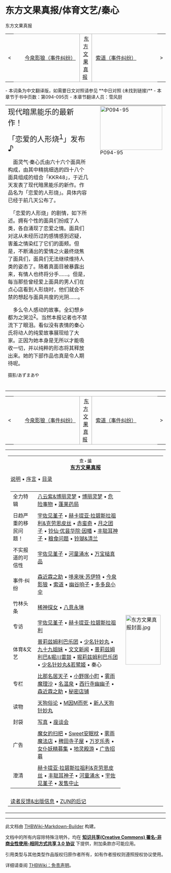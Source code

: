 # 东方文果真报/体育文艺/秦心

<!-- source html: G:\repos\THBWiki-Markdown-Builder\THBWikiMarkdown\Temp\main\e\e2\ns0%3A%E4%B8%9C%E6%96%B9%E6%96%87%E6%9E%9C%E7%9C%9F%E6%8A%A5%2F%E4%BD%93%E8%82%B2%E6%96%87%E8%89%BA%2F%E7%A7%A6%E5%BF%83.html -->

东方文果真报

<center>

<table>
<tbody><tr>
<td>&lt;
</td>
<td style="border-top: 1px solid #aaaaaa; border-bottom: 1px solid #aaaaaa; width: 50%; text-align: right"><a href="./东方文果真报-事件纠纷-今泉影狼.md" title="东方文果真报/事件纠纷/今泉影狼">今泉影狼（事件纠纷）</a>&#160;
</td>
<td style="text-align: center; border-left: 1px solid #aaaaaa; border-right: 1px solid #aaaaaa; border-top: 1px solid #aaaaaa; border-bottom: 1px solid #aaaaaa;">&#160;<a href="./东方文果真报.md" title="东方文果真报">东方文果真报</a>&#160;
</td>
<td style="border-top: 1px solid #aaaaaa; border-bottom: 1px solid #aaaaaa; width: 50%; text-align: left">&#160;<a href="./东方文果真报-事件纠纷-索道.md" title="东方文果真报/事件纠纷/索道">索道（事件纠纷）</a>
</td>
<td>&gt;
</td></tr></tbody></table>

  
</center>
- 本词条为中文翻译版，如需要日文对照请参见 **中日对照 (未找到链接)** 
- 本章节于书中页数：第094-095页
- 本章节翻译人员：雪风厨

  
  

  


<table><tbody><tr align="left" valign="top"><td style="min-width:200px;"><big><big>现代暗黑能乐的最新作！<br>
</big></big><p><big><big>「恋爱的人形烧<sup id="cite_ref-1" class="reference"><a href="#cite_note-1">1</a></sup>」发布♪</big></big>
</p><p>　面灵气·秦心氏由六十六个面具所构成，由其中精挑细选的四十八个面具组成的组合「KKR48」，于近几天发表了现代暗黑能乐的新作。作品名为「恋爱的人形烧」。具体内容已经于前几天公布了。
</p><p>　「恋爱的人形烧」的剧情，如下所述。拥有个性的面具们扮成了人类，各自涌现了恋爱之情。面具们对这从未经历过的感情感到迟疑，害羞之情染红了它们的面颊。但是，不断涌出的爱情之火最终烧焦了面具们，面具们无法继续维持人类的姿态了。随着真面目被暴露出来，有情人也终将分手……。但是，每当那些曾经爱上面具的男人们在点心店看到人形烧时，他们就会不禁的想起与面具共度的光阴……。
</p><p>　多么令人感动的故事。全幻想乡都为之哭泣<sup id="cite_ref-2" class="reference"><a href="#cite_note-2">2</a></sup>。当然本报记者也不禁流下了眼泪。看似没有表情的秦心氏将动人的纯爱故事展现给了大家。正因为她本身是无所以才能吸收一切，并以纯粹的形态将其释放出来。她的下部作品也真是令人期待呢。<br>
</p><p><small>摄影/あずまあや</small>
</p>
　</td><td width="200px"><div class="thumb infobox noclear" style="width:200px; margin:0 3px 0 1em;">
<div class="thumbinner" style="float:right">
<div class="thumbimage" style="margin: 0; padding: 0;"><a href="./文件-东方文果真报（P094-95）.jpg.md" class="image" title="P094-95"><img alt="P094-95" src="https://upload.thwiki.cc/thumb/7/79/%E4%B8%9C%E6%96%B9%E6%96%87%E6%9E%9C%E7%9C%9F%E6%8A%A5%EF%BC%88P094-95%EF%BC%89.jpg/195px-%E4%B8%9C%E6%96%B9%E6%96%87%E6%9E%9C%E7%9C%9F%E6%8A%A5%EF%BC%88P094-95%EF%BC%89.jpg" decoding="async" loading="lazy" width="195" height="138" srcset="https://upload.thwiki.cc/thumb/7/79/%E4%B8%9C%E6%96%B9%E6%96%87%E6%9E%9C%E7%9C%9F%E6%8A%A5%EF%BC%88P094-95%EF%BC%89.jpg/293px-%E4%B8%9C%E6%96%B9%E6%96%87%E6%9E%9C%E7%9C%9F%E6%8A%A5%EF%BC%88P094-95%EF%BC%89.jpg 1.5x, https://upload.thwiki.cc/thumb/7/79/%E4%B8%9C%E6%96%B9%E6%96%87%E6%9E%9C%E7%9C%9F%E6%8A%A5%EF%BC%88P094-95%EF%BC%89.jpg/390px-%E4%B8%9C%E6%96%B9%E6%96%87%E6%9E%9C%E7%9C%9F%E6%8A%A5%EF%BC%88P094-95%EF%BC%89.jpg 2x" data-file-width="1946" data-file-height="1381"></a></div><div class="thumbcaption" style="margin: 0 0 2px; padding: 0; line-height: 1.1em;">P094-95</div>
</div>
</div></td></tr></tbody></table>



[^cite_note-1]: 日本浅草寺的一种外形为人物头像的烘烤类点心

<center>

<table>
<tbody><tr>
<td>&lt;
</td>
<td style="border-top: 1px solid #aaaaaa; border-bottom: 1px solid #aaaaaa; width: 50%; text-align: right"><a href="./东方文果真报-事件纠纷-今泉影狼.md" title="东方文果真报/事件纠纷/今泉影狼">今泉影狼（事件纠纷）</a>&#160;
</td>
<td style="text-align: center; border-left: 1px solid #aaaaaa; border-right: 1px solid #aaaaaa; border-top: 1px solid #aaaaaa; border-bottom: 1px solid #aaaaaa;">&#160;<a href="./东方文果真报.md" title="东方文果真报">东方文果真报</a>&#160;
</td>
<td style="border-top: 1px solid #aaaaaa; border-bottom: 1px solid #aaaaaa; width: 50%; text-align: left">&#160;<a href="./东方文果真报-事件纠纷-索道.md" title="东方文果真报/事件纠纷/索道">索道（事件纠纷）</a>
</td>
<td>&gt;
</td></tr></tbody></table>

  
</center>
  
  

<table><tbody><tr><td><table cellspacing="0" class="nowraplinks mw-collapsible mw-collapsed" style="width:100%;;;"><tbody><tr><th style=";" colspan="3" class="navbox-title"><div class="navbar"><div class="noprint plainlinksneverexpand" style="background-color:transparent; padding:0; font-weight:normal; font-size:80%; white-space:nowrap;"><a href="./模板-东方文果真报导航.md" title="模板:东方文果真报导航"><span style=";;border:none;" title="查看这个模板">查</span></a>&#160;<span style="font-size:80%;">•</span>&#160;<a href="/index.php?title=%E6%A8%A1%E6%9D%BF:%E4%B8%9C%E6%96%B9%E6%96%87%E6%9E%9C%E7%9C%9F%E6%8A%A5%E5%AF%BC%E8%88%AA&amp;action=edit"><span style=";;border:none;" title="您可以编辑这个模板。请在储存变更之前先预览">编</span></a></div></div><span><a href="./东方文果真报.md" title="东方文果真报">东方文果真报</a></span></th></tr><tr><td></td></tr><tr><td class="navbox-abovebelow" style=";" colspan="3"><a href="./东方文果真报-说明.md" title="东方文果真报/说明">说明</a> &#8226; <a href="./东方文果真报-序.md" title="东方文果真报/序">序言</a> &#8226; <a href="./东方文果真报-目录.md" title="东方文果真报/目录">目录</a></td></tr><tr><td></td></tr><tr><td colspan="2" style=";;" class="navbox-list navbox-odd"><div></div><table cellspacing="0" class="nowraplinks navbox-subgroup" style="width:100%;;;;"><tbody><tr><td class="navbox-group" style=";;"><div>全力特辑</div></td><td style=";;" class="navbox-list navbox-odd"><div><a href="./东方文果真报-全力特辑-八云紫&博丽灵梦.md" title="东方文果真报/全力特辑/八云紫&amp;博丽灵梦">八云紫&amp;博丽灵梦</a> &#8226; <a href="./东方文果真报-全力特辑-博丽灵梦.md" title="东方文果真报/全力特辑/博丽灵梦">博丽灵梦</a> &#8226; <a href="./东方文果真报-全力特辑-危险事物.md" title="东方文果真报/全力特辑/危险事物">危险事物</a> &#8226; <a href="./东方文果真报-全力特辑-蓬莱药局.md" title="东方文果真报/全力特辑/蓬莱药局">蓬莱药局</a></div></td></tr><tr><td></td></tr><tr><td class="navbox-group" style=";;"><div>日趋严重的移民问题！</div></td><td style=";;" class="navbox-list navbox-even"><div><a href="./东方文果真报-移民问题-宇佐见堇子.md" title="东方文果真报/移民问题/宇佐见堇子">宇佐见堇子</a> &#8226; <a href="./东方文果真报-移民问题-赫卡提亚·拉碧斯拉祖利&克劳恩皮丝.md" title="东方文果真报/移民问题/赫卡提亚·拉碧斯拉祖利&amp;克劳恩皮丝">赫卡提亚·拉碧斯拉祖利&amp;克劳恩皮丝</a> &#8226; <a href="./东方文果真报-移民问题-赤蛮奇.md" title="东方文果真报/移民问题/赤蛮奇">赤蛮奇</a> &#8226; <a href="./东方文果真报-移民问题-月之团子.md" title="东方文果真报/移民问题/月之团子">月之团子</a> &#8226; <a href="./东方文果真报-移民问题-铃仙·优昙华院·因幡.md" title="东方文果真报/移民问题/铃仙·优昙华院·因幡">铃仙·优昙华院·因幡</a> &#8226; <a href="./东方文果真报-移民问题-丰聪耳神子.md" title="东方文果真报/移民问题/丰聪耳神子">丰聪耳神子</a> &#8226; <a href="./东方文果真报-移民问题-粮食问题.md" title="东方文果真报/移民问题/粮食问题">粮食问题</a> &#8226; <a href="./东方文果真报-移民问题-铃瑚&清兰.md" title="东方文果真报/移民问题/铃瑚&amp;清兰">铃瑚&amp;清兰</a></div></td></tr><tr><td></td></tr><tr><td class="navbox-group" style=";;"><div>不实报道的可信性</div></td><td style=";;" class="navbox-list navbox-odd"><div><a href="./东方文果真报-不实报道-宇佐见堇子.md" title="东方文果真报/不实报道/宇佐见堇子">宇佐见堇子</a> &#8226; <a href="./东方文果真报-不实报道-河童涌水.md" title="东方文果真报/不实报道/河童涌水">河童涌水</a> &#8226; <a href="./东方文果真报-不实报道-万宝槌真品.md" title="东方文果真报/不实报道/万宝槌真品">万宝槌真品</a></div></td></tr><tr><td></td></tr><tr><td class="navbox-group" style=";;"><div>事件·纠纷</div></td><td style=";;" class="navbox-list navbox-even"><div><a href="./东方文果真报-事件纠纷-森近霖之助.md" title="东方文果真报/事件纠纷/森近霖之助">森近霖之助</a> &#8226; <a href="./东方文果真报-事件纠纷-哆来咪·苏伊特.md" title="东方文果真报/事件纠纷/哆来咪·苏伊特">哆来咪·苏伊特</a> &#8226; <a href="./东方文果真报-事件纠纷-今泉影狼.md" title="东方文果真报/事件纠纷/今泉影狼">今泉影狼</a> &#8226; <a href="./东方文果真报-事件纠纷-索道.md" title="东方文果真报/事件纠纷/索道">索道</a> &#8226; <a href="./东方文果真报-事件纠纷-幽谷响子.md" title="东方文果真报/事件纠纷/幽谷响子">幽谷响子</a> &#8226; <a href="./东方文果真报-事件纠纷-多多良小伞.md" title="东方文果真报/事件纠纷/多多良小伞">多多良小伞</a></div></td></tr><tr><td></td></tr><tr><td class="navbox-group" style=";;"><div>竹林头条</div></td><td style=";;" class="navbox-list navbox-odd"><div><a href="./东方文果真报-竹林头条-稀神探女.md" title="东方文果真报/竹林头条/稀神探女">稀神探女</a> &#8226; <a href="./东方文果真报-竹林头条-八意永琳.md" title="东方文果真报/竹林头条/八意永琳">八意永琳</a></div></td></tr><tr><td></td></tr><tr><td class="navbox-group" style=";;"><div>专访</div></td><td style=";;" class="navbox-list navbox-even"><div><a href="./东方文果真报-专访-宇佐见堇子.md" title="东方文果真报/专访/宇佐见堇子">宇佐见堇子</a> &#8226; <a href="./东方文果真报-专访-赫卡提亚·拉碧斯拉祖利.md" title="东方文果真报/专访/赫卡提亚·拉碧斯拉祖利">赫卡提亚·拉碧斯拉祖利</a></div></td></tr><tr><td></td></tr><tr><td class="navbox-group" style=";;"><div>体育&amp;文艺</div></td><td style=";;" class="navbox-list navbox-odd"><div><a href="./东方文果真报-体育文艺-普莉兹姆利巴乐团.md" title="东方文果真报/体育文艺/普莉兹姆利巴乐团">普莉兹姆利巴乐团</a> &#8226; <a href="./东方文果真报-体育文艺-少名针妙丸.md" title="东方文果真报/体育文艺/少名针妙丸">少名针妙丸</a> &#8226; <a href="./东方文果真报-体育文艺-九十九姐妹.md" title="东方文果真报/体育文艺/九十九姐妹">九十九姐妹</a> &#8226; <a href="./东方文果真报-体育文艺-文文新闻.md" title="东方文果真报/体育文艺/文文新闻">文文新闻</a> &#8226; <a href="./东方文果真报-体育文艺-普莉兹姆利巴&堀川雷鼓.md" title="东方文果真报/体育文艺/普莉兹姆利巴&amp;堀川雷鼓">普莉兹姆利巴&amp;堀川雷鼓</a> &#8226; <a href="./东方文果真报-体育文艺-堀莉兹姆利巴乐团.md" title="东方文果真报/体育文艺/堀莉兹姆利巴乐团">堀莉兹姆利巴乐团</a> &#8226; <a href="./东方文果真报-体育文艺-少名针妙丸&若鹭姬.md" title="东方文果真报/体育文艺/少名针妙丸&amp;若鹭姬">少名针妙丸&amp;若鹭姬</a> &#8226; <a class="mw-selflink selflink">秦心</a></div></td></tr><tr><td></td></tr><tr><td class="navbox-group" style=";;"><div>专栏</div></td><td style=";;" class="navbox-list navbox-even"><div><a href="./东方文果真报-专栏-比那名居天子.md" title="东方文果真报/专栏/比那名居天子">比那名居天子</a> &#8226; <a href="./东方文果真报-专栏-小野塚小町.md" title="东方文果真报/专栏/小野塚小町">小野塚小町</a> &#8226; <a href="./东方文果真报-专栏-雾雨魔理沙.md" title="东方文果真报/专栏/雾雨魔理沙">雾雨魔理沙</a> &#8226; <a href="./东方文果真报-专栏-名温泉.md" title="东方文果真报/专栏/名温泉">名温泉</a> &#8226; <a href="./东方文果真报-专栏-西行寺幽幽子.md" title="东方文果真报/专栏/西行寺幽幽子">西行寺幽幽子</a> &#8226; <a href="./东方文果真报-专栏-森近霖之助.md" title="东方文果真报/专栏/森近霖之助">森近霖之助</a> &#8226; <a href="./东方文果真报-专栏-秘密店铺.md" title="东方文果真报/专栏/秘密店铺">秘密店铺</a></div></td></tr><tr><td></td></tr><tr><td class="navbox-group" style=";;"><div>读物</div></td><td style=";;" class="navbox-list navbox-odd"><div><a href="./东方文果真报-读物-天狗俗论.md" title="东方文果真报/读物/天狗俗论">天狗俗论</a> &#8226; <a href="./东方文果真报-读物-M因M而死.md" title="东方文果真报/读物/M因M而死">M因M而死</a> &#8226; <a href="./东方文果真报-读物-新人天狗针妙丸.md" title="东方文果真报/读物/新人天狗针妙丸">新人天狗针妙丸</a></div></td></tr><tr><td></td></tr><tr><td class="navbox-group" style=";;"><div>封袋</div></td><td style=";;" class="navbox-list navbox-even"><div><a href="./东方文果真报-封袋-写真.md" title="东方文果真报/封袋/写真">写真</a> &#8226; <a href="./东方文果真报-封袋-座谈会.md" title="东方文果真报/封袋/座谈会">座谈会</a></div></td></tr><tr><td></td></tr><tr><td class="navbox-group" style=";;"><div>广告</div></td><td style=";;" class="navbox-list navbox-odd"><div><a href="./东方文果真报-广告-魔女的扫把.md" title="东方文果真报/广告/魔女的扫把">魔女的扫把</a> &#8226; <a href="./东方文果真报-广告-Sweet安眠枕.md" title="东方文果真报/广告/Sweet安眠枕">Sweet安眠枕</a> &#8226; <a href="./东方文果真报-广告-雾雨魔法店.md" title="东方文果真报/广告/雾雨魔法店">雾雨魔法店</a> &#8226; <a href="./东方文果真报-广告-稗田寺子屋.md" title="东方文果真报/广告/稗田寺子屋">稗田寺子屋</a> &#8226; <a href="./东方文果真报-广告-万岁乐秀.md" title="东方文果真报/广告/万岁乐秀">万岁乐秀</a> &#8226; <a href="./东方文果真报-广告-女仆妖精募集.md" title="东方文果真报/广告/女仆妖精募集">女仆妖精募集</a> &#8226; <a href="./东方文果真报-广告-地灵殿游.md" title="东方文果真报/广告/地灵殿游">地灵殿游</a> &#8226; <a href="./东方文果真报-广告-广告招募.md" title="东方文果真报/广告/广告招募">广告招募</a></div></td></tr><tr><td></td></tr><tr><td class="navbox-group" style=";;"><div>澄清</div></td><td style=";;" class="navbox-list navbox-even"><div><a href="./东方文果真报-澄清-赫卡提亚·拉碧斯拉祖利&克劳恩皮丝.md" title="东方文果真报/澄清/赫卡提亚·拉碧斯拉祖利&amp;克劳恩皮丝">赫卡提亚·拉碧斯拉祖利&amp;克劳恩皮丝</a> &#8226; <a href="./东方文果真报-澄清-丰聪耳神子.md" title="东方文果真报/澄清/丰聪耳神子">丰聪耳神子</a> &#8226; <a href="./东方文果真报-澄清-河童涌水.md" title="东方文果真报/澄清/河童涌水">河童涌水</a> &#8226; <a href="./东方文果真报-澄清-宇佐见堇子.md" title="东方文果真报/澄清/宇佐见堇子">宇佐见堇子</a> &#8226; <a href="./东方文果真报-澄清-发售中止.md" title="东方文果真报/澄清/发售中止">发售中止</a></div></td></tr></tbody></table><div></div></td><td class="navbox-image" style="" rowspan="1"><a href="./文件-东方文果真报封面.jpg.md" class="image"><img alt="东方文果真报封面.jpg" src="https://upload.thwiki.cc/thumb/7/7b/%E4%B8%9C%E6%96%B9%E6%96%87%E6%9E%9C%E7%9C%9F%E6%8A%A5%E5%B0%81%E9%9D%A2.jpg/110px-%E4%B8%9C%E6%96%B9%E6%96%87%E6%9E%9C%E7%9C%9F%E6%8A%A5%E5%B0%81%E9%9D%A2.jpg" decoding="async" loading="lazy" width="110" height="156" srcset="https://upload.thwiki.cc/thumb/7/7b/%E4%B8%9C%E6%96%B9%E6%96%87%E6%9E%9C%E7%9C%9F%E6%8A%A5%E5%B0%81%E9%9D%A2.jpg/165px-%E4%B8%9C%E6%96%B9%E6%96%87%E6%9E%9C%E7%9C%9F%E6%8A%A5%E5%B0%81%E9%9D%A2.jpg 1.5x, https://upload.thwiki.cc/thumb/7/7b/%E4%B8%9C%E6%96%B9%E6%96%87%E6%9E%9C%E7%9C%9F%E6%8A%A5%E5%B0%81%E9%9D%A2.jpg/220px-%E4%B8%9C%E6%96%B9%E6%96%87%E6%9E%9C%E7%9C%9F%E6%8A%A5%E5%B0%81%E9%9D%A2.jpg 2x" data-file-width="1804" data-file-height="2560"></a></td></tr><tr><td></td></tr><tr><td class="navbox-abovebelow" style=";" colspan="3"><a href="./东方文果真报-读者反馈&出版信息.md" title="东方文果真报/读者反馈&amp;出版信息">读者反馈&amp;出版信息</a> &#8226; <a href="./东方文果真报-后记.md" title="东方文果真报/后记">ZUN的后记</a></td></tr></tbody></table></td></tr></tbody></table>






---

此文档由 [THBWiki-Markdown-Builder](https://github.com/Delsin-Yu/THBWiki-Markdown-Builder) 构建。

文档中的所有内容除特殊注明外，均在 [**知识共享(Creative Commons) 署名-非商业性使用-相同方式共享 3.0 协议**](https://creativecommons.org/licenses/by-sa/3.0/deed.zh-hans) 下提供，附加条款亦可能应用。

引用类型与其他类型作品版权归原作者所有，如有作者授权则遵照授权协议使用。

详细请查阅 [THBWiki：免责声明](https://thbwiki.cc/THBWiki:%E5%85%8D%E8%B4%A3%E5%A3%B0%E6%98%8E)。

